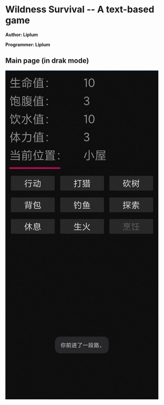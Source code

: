 # Wildness Survival -- A text-based game

**Author: Liplum**

**Programmer: Liplum**

## Main page (in drak mode)

![Main Page](GFX/MainPage.jpg)